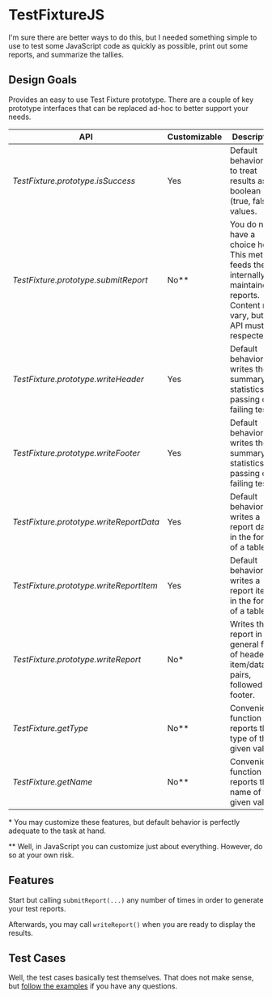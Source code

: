 # TestFixtureJS

I'm sure there are better ways to do this, but I needed something simple to use to test some JavaScript code as quickly as possible, print out some reports, and summarize the tallies.

## Design Goals

Provides an easy to use Test Fixture prototype. There are a couple of key prototype interfaces that can be replaced ad-hoc to better support your needs.

|API|Customizable|Description|
|---|------------|-----------|
|*TestFixture.prototype.isSuccess*|Yes|Default behavior is to treat results as boolean (true, false) values.|
|*TestFixture.prototype.submitReport*|No\*\*|You do not have a choice here. This method feeds the internally maintained reports. Content may vary, but the API must be respected.|
|*TestFixture.prototype.writeHeader*|Yes|Default behavior writes the summary statistics for passing or failing tests.|
|*TestFixture.prototype.writeFooter*|Yes|Default behavior writes the summary statistics for passing or failing tests.|
|*TestFixture.prototype.writeReportData*|Yes|Default behavior writes a report data in the form of a table.|
|*TestFixture.prototype.writeReportItem*|Yes|Default behavior writes a report item in the form of a table.|
|*TestFixture.prototype.writeReport*|No\*|Writes the report in the general form of header, item/data pairs, followed by footer.|
|*TestFixture.getType*|No\*\*|Convenience function that reports the type of the given value.|
|*TestFixture.getName*|No\*\*|Convenience function that reports the name of the given value.|

\* You may customize these features, but default behavior is perfectly adequate to the task at hand.

\*\* Well, in JavaScript you can customize just about everything. However, do so at your own risk.

## Features

Start but calling ``submitReport(...)`` any number of times in order to generate your test reports.

Afterwards, you may call ``writeReport()`` when you are ready to display the results.

## Test Cases

Well, the test cases basically test themselves. That does not make sense, but
[follow the examples](http://github.com/mwpowellhtx/testfixturejs/blob/master/src/Kingdom.TestFixtureJS/TestFixture.html) if you have any questions.
